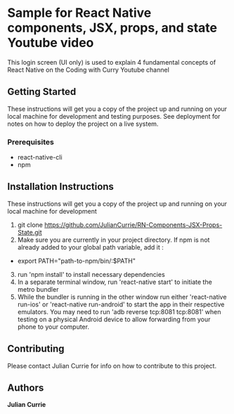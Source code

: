 # Sample for React Native components, JSX, props, and state Youtube video

This login screen (UI only) is used to explain 4 fundamental concepts of React Native on the Coding with Curry Youtube channel

## Getting Started

These instructions will get you a copy of the project up and running on your local machine for development and testing purposes. See deployment for notes on how to deploy the project on a live system.

### Prerequisites

* react-native-cli
* npm

## Installation Instructions

These instructions will get you a copy of the project up and running on your local machine for development

1. git clone https://github.com/JulianCurrie/RN-Components-JSX-Props-State.git
2. Make sure you are currently in your project directory. If npm is not already added to your global path variable, add it : 
* export PATH="path-to-npm/bin/:$PATH"
3. run 'npm install' to install necessary dependencies
4. In a separate terminal window, run 'react-native start' to initiate the metro bundler
5. While the bundler is running in the other window run either 'react-native run-ios' or 'react-native run-android' to start the app in their respective emulators. You may need to run 'adb reverse tcp:8081 tcp:8081' when testing on a physical Android device to allow forwarding from your phone to your computer.

## Contributing
Please contact Julian Currie for info on how to contribute to this project.

## Authors

**Julian Currie**